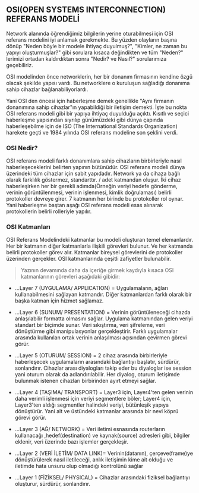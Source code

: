 ﻿## **OSI(OPEN SYSTEMS INTERCONNECTION) REFERANS MODELİ**

Network alanında öğrendiğimiz bilgilerin yerine oturabilmesi için OSI referans modelini iyi anlamak gerekmekte. Bu yüzden olayların başına 
dönüp "Neden böyle bir modele ihtiyaç duyulmuş?", "Kimler, ne zaman bu yapıyı oluşturmuşlar?" gibi sorulara kısaca değindikten ve tüm "Neden?" lerimizi
ortadan kaldırdıktan sonra "Nedir? ve Nasıl?" sorularımıza geçebiliriz.

OSI modelinden önce networklerin, her bir donanım firmasının kendine özgü olacak şekilde yapısı vardı. Bu networklere o kuruluşun sağladığı donanıma sahip
cihazlar bağlanabiliyorlardı. 

Yani OSI den öncesi için haberleşme demek genellikle "Aynı firmanın donanımına sahip cihazlar"ın yapabildiği bir iletişim demekti. İşte bu nokta OSI referans modeli gibi
bir yapıya ihtiyaç duyulduğu açıktı. Kısıtlı ve seçici haberleşme yapısından sıyrılıp günümüzdeki gibi dünya çapında haberleşebilme için de ISO (The International Standards Organization)
harekete geçti ve 1984 yılında OSI referans modeline son şeklini verdi. 

### **OSI Nedir?**

OSI referans modeli farklı donanımlara sahip cihazların birbirleriyle nasıl haberleşeceklerini belirten yapının bütünüdür. OSI referans modeli dünya üzerindeki tüm cihazlar için
sabit yapıdadır. Network ya da cihaza bağlı olarak farklılık göstermez, standarttır. / adet katmandan oluşur. İki cihaz haberleşirken her bir gerekli adımda(Örneğin veriyi hedefe gönderme, 
verinin görüntülenmesi, verinin işlenmesi, kimlik doğrulaması) belirli protokoller devreye girer. 7 katmanın her birinde bu protokoller rol oynar. Yani haberleşme
baştan aşağı OSI referans modeli esas alınarak protokollerin belirli rolleriyle yapılır.

### **OSI Katmanları**
	
OSI Referans Modelindeki katmanlar bu modeli oluşturan temel elemanlardır. Her bir katmanın diğer katmanlarla ilişkili görevleri bulunur. Ve her katmanda belirli protokoller görev alır. Katmanlar bireysel görevlerini de protokoller üzerinden gerçekler. OSI katmanlarında çeşitli zafiyetler bulunabilir. 

> Yazının devamında daha da içeriğe girmek kaydıyla kısaca OSI katmanlarının görevleri aşağıdaki gibidir:
	 
* ...Layer 7 (UYGULAMA/ APPLICATION) = Uygulamaların, ağları kullanabilmesini sağlayan katmandır. Diğer katmanlardan farklı olarak bir başka katman için hizmet sağlamaz.

* ...Layer 6 (SUNUM/ PRESENTATION)   = Verinin görüntüleneceği cihazda anlaşılabilir formatta olmasını sağlar. Uygulama katmanından gelen veriyi standart bir biçimde sunar. Veri sıkıştırma,
				       veri şifreleme, veri dönüştürme gibi manipulasyonlar gerçekleştirir. Farklı uygulamalar arasında kullanılan ortak verinin anlaşılması açısından çevirmen görevi
				       görür. 

* ...Layer 5 (OTURUM/ SESSION)       = 2 cihaz arasında birbirleriyle haberleşecek uygulamaların arasındaki bağlantıyı başlatır, sürdürür, sonlandırır. Cihazlar arası diyalogları takip eder bu 					       diyaloglar ise session yani oturum olarak da adlandırılabilir. Her diyalog, oturum iletişimde bulunmak istenen cihazları birbirinden ayırt etmeyi sağlar.

* ...Layer 4 (TAŞIMA/ TRANSPORT)     = Layer3 için, Layer4'ten gelen verinin daha verimli işlenmesi için veriyi segmentlere böler; Layer4 için, Layer3'ten aldığı segmentler halindeki veriyi, 					       bütünleşik yapıya dönüştürür. Yani alt ve üstündeki katmanlar arasında bir nevi köprü görevi görür.

* ...Layer 3 (AĞ/ NETWORK)           = Veri iletimi esnasında routerların kullanacağı ,hedef(destination) ve kaynak(source) adresleri gibi, bilgiler eklenir, veri üzerinde bazı işlemler gerçekleşir.

* ...Layer 2 (VERİ İLETİM/ DATA LINK)= Verinin(datanın), çerçeve(frame)ye dönüştürülerek nasıl iletileceği, anlık iletişimin kime ait olduğu ve iletimde hata unsuru olup olmadığı kontrolünü sağlar

* ...Layer 1 (FİZİKSEL/ PHYSICAL)    = Cihazlar arasındaki fiziksel bağlantıyı oluşturur, sürdürür, sonlandırır.
	
